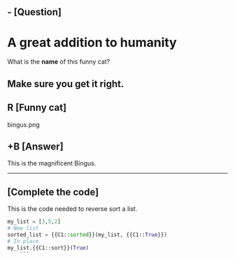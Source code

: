 ## - [Question]
# A great addition to humanity
What is the **name** of this funny cat?
## Make sure you get it right.

## R [Funny cat]
bingus.png

## +B [Answer]
This is the magnificent Bingus.

---

## [Complete the code]
This is the code needed to reverse sort a list.
```python
my_list = [3,5,2]
# New list
sorted_list = {{C1::sorted}}(my_list, {{C1::True}})
# In place
my_list.{{C1::sort}}(True)
    ```

